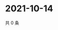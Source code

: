 # 2021-10-14

共 0 条

<!-- BEGIN WEIBO -->
<!-- 最后更新时间 Thu Oct 14 2021 04:00:56 GMT+0800 (China Standard Time) -->

<!-- END WEIBO -->
